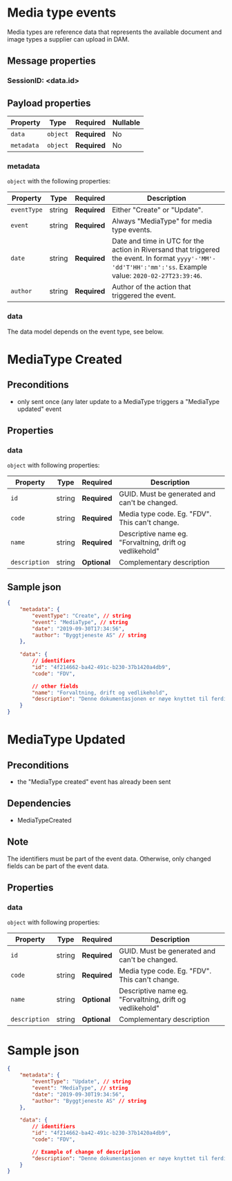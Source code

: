# Media type events

Media types are reference data that represents the available document and image types a supplier can upload in DAM.

## Message properties

### SessionID: 	<data.id>

## Payload properties

| Property              | Type     | Required     | Nullable |
| --------------------- | -------- | ------------ | -------- |
| `data`                | `object` | **Required** | No       |
| `metadata`            | `object` | **Required** | No       |

### metadata

`object` with the following properties:

| Property          | Type    | Required     | Description |
| ------------------| ------- | ------------ | ------- |
| `eventType`       | string  | **Required** | Either "Create" or "Update".
| `event`           | string  | **Required** | Always "MediaType" for media type events.
| `date`            | string  | **Required** | Date and time in UTC for the action in Riversand that triggered the event. In format `yyyy'-'MM'-'dd'T'HH':'mm':'ss`. Example value: `2020-02-27T23:39:46`.
| `author`          | string  | **Required** | Author of the action that triggered the event.

### data
The data model depends on the event type, see below.



# MediaType Created 

## Preconditions
- only sent once (any later update to a MediaType triggers a "MediaType updated" event

## Properties
### data

`object` with following properties:

| Property                | Type    | Required     | Description |
| ----------------------- | ------- | ------------ | ------- |
| `id`                    | string  | **Required** | GUID. Must be generated and can't be changed.
| `code`			      | string | **Required**  | Media type code. Eg. "FDV". This can't change.
| `name`           		  | string  | **Required** | Descriptive name eg. "Forvaltning, drift og vedlikehold"
| `description`           | string  | **Optional** | Complementary description 


## Sample json

```json
{
	"metadata": {
		"eventType": "Create", // string
		"event": "MediaType", // string
		"date": "2019-09-30T17:34:56",
		"author": "Byggtjeneste AS" // string
	},
	
	"data": {
		// identifiers
		"id": "4f214662-ba42-491c-b230-37b1420a4db9",
		"code": "FDV",

		// other fields
		"name": "Forvaltning, drift og vedlikehold",
		"description": "Denne dokumentasjonen er nøye knyttet til ferdigattesten for nye bygg. Dokumentasjonen skal fortelle hvordan man forvalter, drifter og vedlikeholder produktet og er grunnlaget for FDV-dokumentasjonen for hele bygget."
	}
}

```

# MediaType Updated 

## Preconditions
- the "MediaType created" event has already been sent

## Dependencies
- MediaTypeCreated

## Note
The identifiers must be part of the event data. Otherwise, only changed fields can be part of the event data. 

## Properties
### data

`object` with following properties:

| Property                | Type    | Required     | Description |
| ----------------------- | ------- | ------------ | ------- |
| `id`                    | string  | **Required** | GUID. Must be generated and can't be changed.
| `code`			      | string | **Required**  | Media type code. Eg. "FDV". This can't change.
| `name`           		  | string  | **Optional** | Descriptive name eg. "Forvaltning, drift og vedlikehold"
| `description`           | string  | **Optional** | Complementary description 




# Sample json

```json
{
	"metadata": {
		"eventType": "Update", // string
		"event": "MediaType", // string
		"date": "2019-09-30T19:34:56",
		"author": "Byggtjeneste AS" // string
	},
	
	"data": {
		// identifiers
		"id": "4f214662-ba42-491c-b230-37b1420a4db9",
		"code": "FDV",

		// Example of change of description
		"description": "Denne dokumentasjonen er nøye knyttet til ferdigattesten for nye bygg. Dokumentasjonen skal fortelle hvordan man forvalter, drifter og vedlikeholder produktet og er grunnlaget for FDV-dokumentasjonen for hele bygget."
	}
}

```
